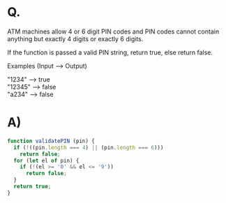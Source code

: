 # Q.
ATM machines allow 4 or 6 digit PIN codes and PIN codes cannot contain anything but exactly 4 digits or exactly 6 digits.

If the function is passed a valid PIN string, return true, else return false.

Examples (Input --> Output)

"1234"   -->  true\
"12345"  -->  false\
"a234"   -->  false

# A)
```js
function validatePIN (pin) {
  if (!((pin.length === 4) || (pin.length === 6)))
    return false;
  for (let el of pin) {
    if (!(el >= '0' && el <= '9'))
      return false;
  }
  return true;
}
```
